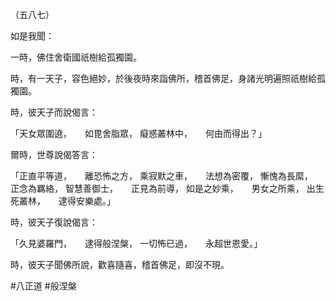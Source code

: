 （五八七）

如是我聞：

一時，佛住舍衛國祇樹給孤獨園。

時，有一天子，容色絕妙，於後夜時來詣佛所，稽首佛足，身諸光明遍照祇樹給孤獨園。

時，彼天子而說偈言：

「天女眾圍遶，　　如毘舍脂眾，
癡惑叢林中，　　何由而得出？」

爾時，世尊說偈答言：

「正直平等道，　　離恐怖之方，
乘寂默之車，　　法想為密覆，
慚愧為長縻，　　正念為羈絡，
智慧善御士，　　正見為前導，
如是之妙乘，　　男女之所乘，
出生死叢林，　　逮得安樂處。」

時，彼天子復說偈言：

「久見婆羅門，　　逮得般涅槃，
一切怖已過，　　永超世恩愛。」

時，彼天子聞佛所說，歡喜隨喜，稽首佛足，即沒不現。



#八正道
#般涅槃
